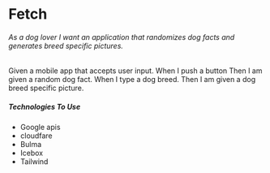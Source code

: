 # Fetch
###### As a dog lover I want an application that randomizes dog facts and generates breed specific pictures.
Given a mobile app that accepts user input.
When I push a button 
Then I am given a random dog fact.
When I type a dog breed.
Then I am given a dog breed specific picture.

##### Technologies To Use
- Google apis
- cloudfare
- Bulma 
- Icebox
- Tailwind
